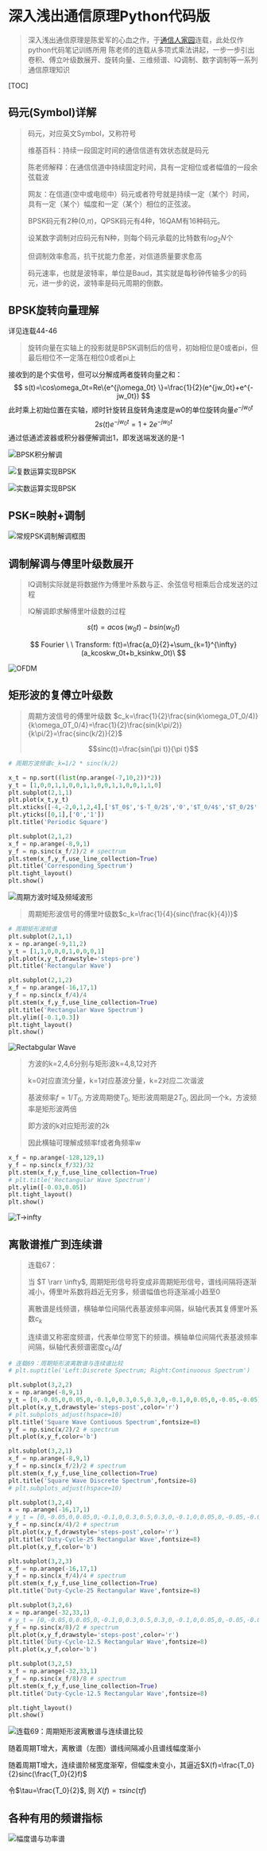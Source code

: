 # 深入浅出通信原理Python代码版

> 深入浅出通信原理是陈爱军的心血之作，于[通信人家园](http://www.txrjy.com/thread-394879-1-4.html)连载，此处仅作python代码笔记训练所用
> 陈老师的连载从多项式乘法讲起，一步一步引出卷积、傅立叶级数展开、旋转向量、三维频谱、IQ调制、数字调制等一系列通信原理知识

[TOC]

## 码元(Symbol)详解

> 码元，对应英文Symbol，又称符号
>
> 维基百科：持续一段固定时间的通信信道有效状态就是码元
>
> 陈老师解释：在通信信道中持续固定时间，具有一定相位或者幅值的一段余弦载波
>
> 网友：在信道(空中或电缆中）码元或者符号就是持续一定（某个）时间，具有一定（某个）幅度和一定（某个）相位的正弦波。
>
> BPSK码元有2种(0,$\pi$)，QPSK码元有4种，16QAM有16种码元。
>
> 设某数字调制对应码元有N种，则每个码元承载的比特数有$log_2N$个
>
> 但调制效率愈高，抗干扰能力愈差，对信道质量要求愈高
>
> 码元速率，也就是波特率，单位是Baud，其实就是每秒钟传输多少的码元，进一步的说，波特率是码元周期的倒数。



## BPSK旋转向量理解

详见连载44-46

> 旋转向量在实轴上的投影就是BPSK调制后的信号，初始相位是0或者pi，但最后相位不一定落在相位0或者pi上

接收到的是个实信号，但可以分解成两者旋转向量之和：
$$
s(t)=\cos\omega_0t=Re\{e^{j\omega_0t} \}=\frac{1}{2}(e^{jw_0t}+e^{-jw_0t})
$$
此时乘上初始位置在实轴，顺时针旋转且旋转角速度是w0的单位旋转向量$e^{-jw_0t}$
$$
2s(t)e^{-jw_0t}=1+2e^{-jw_0t}
$$
通过低通滤波器或积分器便解调出1，即发送端发送的是-1

![BPSK积分解调](http://download.txrjy.com/forum/month_1006/20100601_5ec2be221143b7a8cb9asu6ES6mrlc7Q.jpg)

![复数运算实现BPSK](http://download.txrjy.com/forum/month_1008/20100828_26a169d237f2915fd3a6kIuFxZWV4G6M.jpg)

![实数运算实现BPSK](http://download.txrjy.com/forum/month_1008/20100828_38b1b96bffb46b39d951TAL2vS00Bxin.jpg)

## PSK=映射+调制

![常规PSK调制解调框图](http://download.txrjy.com/forum/month_1006/20100606_effbc769e7fc73ecd52eIyiYZ3uD9c7S.jpg)

## 调制解调与傅里叶级数展开

>  IQ调制实际就是将数据作为傅里叶系数与正、余弦信号相乘后合成发送的过程
>
> IQ解调即求解傅里叶级数的过程
>
> 

$$
s(t)=a\cos(w_0t)-bsin(w_0t)
$$

$$
Fourier \ \ Transform: f(t)=\frac{a_0}{2}+\sum_{k=1}^{\infty}(a_kcoskw_0t+b_ksinkw_0t)\
$$

![OFDM](http://download.txrjy.com/forum/month_1006/20100611_8e12b9feec3f84fe9f22wyaLtxrdp9MM.jpg)

## 矩形波的复傅立叶级数

> 周期方波信号的傅里叶级数 $c_k=\frac{1}{2}\frac{sin(k\omega_0T_0/4)}{k\omega_0T_0/4}=\frac{1}{2}\frac{sin(k\pi/2)}{k\pi/2}=\frac{sinc(k/2)}{2}$
>
> $$sinc(t)=\frac{sin(\pi t)}{\pi t}$$

```python
# 周期方波频谱c_k=1/2 * sinc(k/2)

x_t = np.sort((list(np.arange(-7,10,2))*2))
y_t = [1,0,0,1,1,0,0,1,1,0,0,1,1,0,0,1,1,0]
plt.subplot(2,1,1)
plt.plot(x_t,y_t)
plt.xticks([-4,-2,0,1,2,4],['$T_0$','$-T_0/2$','0','$T_0/4$','$T_0/2$','$T_0$'])
plt.yticks([0,1],['0','1'])
plt.title('Periodic Square')

plt.subplot(2,1,2)
x_f = np.arange(-8,9,1)
y_f = np.sinc(x_f/2)/2 # spectrum
plt.stem(x_f,y_f,use_line_collection=True)
plt.title('Corresponding_Spectrum')
plt.tight_layout()
plt.show()
```

![周期方波时域及频域波形](http://ww1.sinaimg.cn/large/70815d51ly1g5gt102dlhj20bs07swef.jpg)

> 周期矩形波信号的傅里叶级数$c_k=\frac{1}{4}{sinc(\frac{k}{4})}$

```python
# 周期矩形波频谱
plt.subplot(2,1,1)
x = np.arange(-9,11,2)
y_t = [1,1,0,0,0,1,0,0,0,1]
plt.plot(x,y_t,drawstyle='steps-pre')
plt.title('Rectangular Wave')

plt.subplot(2,1,2)
x_f = np.arange(-16,17,1)
y_f = np.sinc(x_f/4)/4
plt.stem(x_f,y_f,use_line_collection=True)
plt.title('Rectangular Wave Spectrum')
plt.ylim([-0.1,0.3])
plt.tight_layout()
plt.show()
```

![Rectabgular Wave](http://ww1.sinaimg.cn/large/70815d51ly1g5h2lslcadj20bs07sgll.jpg)

> 方波的k=2,4,6分别与矩形波k=4,8,12对齐
>
> k=0对应直流分量，k=1对应基波分量，k=2对应二次谐波
>
> 基波频率$f=1/T_0$, 方波周期使$T_0$, 矩形波周期是$2T_0$, 因此同一个k，方波频率是矩形波两倍
>
> 即方波的k对应矩形波的2k
>
> 因此横轴可理解成频率f或者角频率w

```python
x_f = np.arange(-128,129,1)
y_f = np.sinc(x_f/32)/32
plt.stem(x_f,y_f,use_line_collection=True)
# plt.title('Rectangular Wave Spectrum')
plt.ylim([-0.03,0.05])
plt.tight_layout()
plt.show() 
```

![T->infty](http://ww1.sinaimg.cn/large/70815d51ly1g5h3yc8v2ej20bs07sweg.jpg)

## 离散谱推广到连续谱

> 连载67：
>
> 当 $T \rarr \infty$, 周期矩形信号将变成非周期矩形信号，谱线间隔将逐渐减小，傅里叶系数将趋近无穷多，频谱幅值也将逐渐减小趋至0
>
> 离散谱是线频谱，横轴单位间隔代表基波频率间隔，纵轴代表其复傅里叶系数$c_k$
>
> 连续谱又称密度频谱，代表单位带宽下的频谱。横轴单位间隔代表基波频率间隔，纵轴代表频谱密度${c_k}/{\Delta f}$



```python
# 连载69：周期矩形波离散谱与连续谱比较
# plt.suptitle('Left:Discrete Spectrum; Right:Continuoous Spectrum')

plt.subplot(3,2,2)
x = np.arange(-8,9,1)
y_t = [0,-0.05,0,0.05,0,-0.1,0,0.3,0.5,0.3,0,-0.1,0,0.05,0,-0.05,-0.05]
plt.plot(x,y_t,drawstyle='steps-post',color='r')
# plt.subplots_adjust(hspace=10)
plt.title('Square Wave Contiuous Spectrum',fontsize=8)
y_f = np.sinc(x/2)/2 # spectrum
plt.plot(x,y_f,color='b')

plt.subplot(3,2,1)
x_f = np.arange(-8,9,1)
y_f = np.sinc(x_f/2)/2 # spectrum
plt.stem(x_f,y_f,use_line_collection=True)
plt.title('Square Wave Discrete Spectrum',fontsize=8)
# plt.subplots_adjust(hspace=10)

plt.subplot(3,2,4)
x = np.arange(-16,17,1)
# y_t = [0,-0.05,0,0.05,0,-0.1,0,0.3,0.5,0.3,0,-0.1,0,0.05,0,-0.05,-0.05]
y_f = np.sinc(x/4)/2 # spectrum
plt.plot(x,y_f,drawstyle='steps-post',color='r')
plt.title('Duty-Cycle-25 Rectangular Wave',fontsize=8)
plt.plot(x,y_f,color='b')

plt.subplot(3,2,3)
x_f = np.arange(-16,17,1)
y_f = np.sinc(x_f/4)/4 # spectrum
plt.stem(x_f,y_f,use_line_collection=True)
plt.title('Duty-Cycle-25 Rectangular Wave',fontsize=8)

plt.subplot(3,2,6)
x = np.arange(-32,33,1)
# y_t = [0,-0.05,0,0.05,0,-0.1,0,0.3,0.5,0.3,0,-0.1,0,0.05,0,-0.05,-0.05]
y_f = np.sinc(x/8)/2 # spectrum
plt.plot(x,y_f,drawstyle='steps-post',color='r')
plt.title('Duty-Cycle-12.5 Rectangular Wave',fontsize=8)
plt.plot(x,y_f,color='b')

plt.subplot(3,2,5)
x_f = np.arange(-32,33,1)
y_f = np.sinc(x_f/8)/8 # spectrum
plt.stem(x_f,y_f,use_line_collection=True)
plt.title('Duty-Cycle-12.5 Rectangular Wave',fontsize=8)

plt.tight_layout()
plt.show()
```

![连载69：周期矩形波离散谱与连续谱比较](http://ww1.sinaimg.cn/large/70815d51ly1g5hom9zogvj20bm07s0t3.jpg)

随着周期T增大，离散谱（左图）谱线间隔减小且谱线幅度渐小

随着周期T增大，连续谱阶梯宽度渐窄，但幅度未变小，其逼近$X(f)=\frac{T_0}{2}sinc(\frac{T_0}{2}f)$

令$\tau=\frac{T_0}{2}$, 则 $X(f)=\tau sinc(\tau f)$

## 各种有用的频谱指标

![幅度谱与功率谱](http://ww1.sinaimg.cn/large/70815d51ly1g5cgm8ozjoj20h404twfj.jpg)